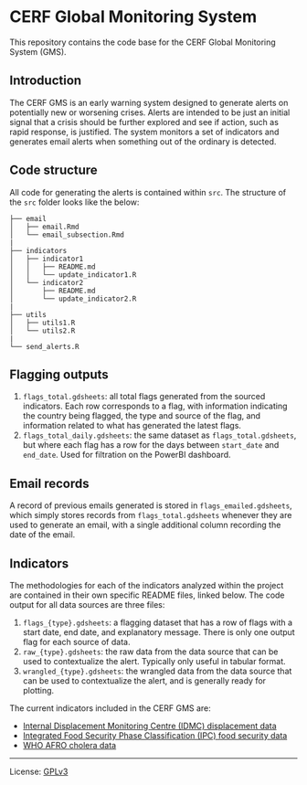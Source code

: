 # CERF Global Monitoring System

This repository contains the code base for the CERF Global Monitoring System (GMS).

## Introduction

The CERF GMS is an early warning system designed to generate alerts on
potentially new or worsening crises. Alerts are intended to be just an initial
signal that a crisis should be further explored and see if action, such as
rapid response, is justified. The system monitors a set of indicators and
generates email alerts when something out of the ordinary is detected.

## Code structure

All code for generating the alerts is contained within `src`. The structure of
the `src` folder looks like the below:

```
├── email
│   ├── email.Rmd
│   └── email_subsection.Rmd
|
├── indicators
│   ├── indicator1
│   │   ├── README.md
│   │   └── update_indicator1.R
│   └── indicator2
│       ├── README.md
│       └── update_indicator2.R
|
├── utils
│   ├── utils1.R
│   └── utils2.R
|
└── send_alerts.R
```



## Flagging outputs

1. `flags_total.gdsheets`: all total flags generated from the sourced indicators.
Each row corresponds to a flag, with information indicating the country being
flagged, the type and source of the flag, and information related to what
has generated the latest flags.
2. `flags_total_daily.gdsheets`: the same dataset as `flags_total.gdsheets`, but where
each flag has a row for the days between `start_date` and `end_date`. Used for
filtration on the PowerBI dashboard.

## Email records

A record of previous emails generated is stored in `flags_emailed.gdsheets`, which
simply stores records from `flags_total.gdsheets` whenever they are used to generate
an email, with a single additional column recording the date of the email.

## Indicators

The methodologies for each of the indicators analyzed within the project
are contained in their own specific README files, linked below. The code
output for all data sources are three files:

1. `flags_{type}.gdsheets`: a flagging dataset that has a row of flags
with a start date, end date, and explanatory message. There is only one
output flag for each source of data.
2. `raw_{type}.gdsheets`: the raw data from the data source that can be used to
contextualize the alert. Typically only useful in tabular format.
3. `wrangled_{type}.gdsheets`: the wrangled data from the data source that can
be used to contextualize the alert, and is generally ready for plotting.

The current indicators included in the CERF GMS are:

- [Internal Displacement Monitoring Centre (IDMC) displacement data](src/indicators/idmc/README.md)
- [Integrated Food Security Phase Classification (IPC) food security data](src/indicators/ipc/README.md)
- [WHO AFRO cholera data](src/indicators/cholera/README.md)

----

License: [GPLv3](LICENSE)
